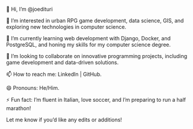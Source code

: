 👋 Hi, I’m @joedituri

👀 I’m interested in urban RPG game development, data science, GIS, and exploring new technologies in computer science.

🌱 I’m currently learning web development with Django, Docker, and PostgreSQL, and honing my skills for my computer science degree.

💞️ I’m looking to collaborate on innovative programming projects, including game development and data-driven solutions.

📫 How to reach me: LinkedIn | GitHub.

😄 Pronouns: He/Him.

⚡ Fun fact: I’m fluent in Italian, love soccer, and I’m preparing to run a half marathon!

Let me know if you’d like any edits or additions!
<!---
joedituri/joedituri is a ✨ special ✨ repository because its `README.md` (this file) appears on your GitHub profile.
You can click the Preview link to take a look at your changes.
--->
